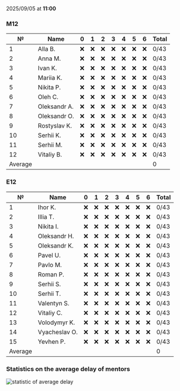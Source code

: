 2025/09/05 at **11:00**
### M12
|№|Name|0|1|2|3|4|5|6|Total|
|-----|-----|-----|-----|-----|-----|-----|-----|-----|-----|
|1|Alla B.|❌|❌|❌|❌|❌|❌|❌|0/43|
|2|Anna M.|❌|❌|❌|❌|❌|❌|❌|0/43|
|3|Ivan K.|❌|❌|❌|❌|❌|❌|❌|0/43|
|4|Mariia K.|❌|❌|❌|❌|❌|❌|❌|0/43|
|5|Nikita P.|❌|❌|❌|❌|❌|❌|❌|0/43|
|6|Oleh C.|❌|❌|❌|❌|❌|❌|❌|0/43|
|7|Oleksandr A.|❌|❌|❌|❌|❌|❌|❌|0/43|
|8|Oleksandr O.|❌|❌|❌|❌|❌|❌|❌|0/43|
|9|Rostyslav K.|❌|❌|❌|❌|❌|❌|❌|0/43|
|10|Serhii K.|❌|❌|❌|❌|❌|❌|❌|0/43|
|11|Serhii M.|❌|❌|❌|❌|❌|❌|❌|0/43|
|12|Vitaliy B.|❌|❌|❌|❌|❌|❌|❌|0/43|
|Average|||||||||0|
### E12
|№|Name|0|1|2|3|4|5|6|Total|
|-----|-----|-----|-----|-----|-----|-----|-----|-----|-----|
|1|Ihor K.|❌|❌|❌|❌|❌|❌|❌|0/43|
|2|Illia T.|❌|❌|❌|❌|❌|❌|❌|0/43|
|3|Nikita I.|❌|❌|❌|❌|❌|❌|❌|0/43|
|4|Oleksandr H.|❌|❌|❌|❌|❌|❌|❌|0/43|
|5|Oleksandr K.|❌|❌|❌|❌|❌|❌|❌|0/43|
|6|Pavel U.|❌|❌|❌|❌|❌|❌|❌|0/43|
|7|Pavlo M.|❌|❌|❌|❌|❌|❌|❌|0/43|
|8|Roman P.|❌|❌|❌|❌|❌|❌|❌|0/43|
|9|Serhii S.|❌|❌|❌|❌|❌|❌|❌|0/43|
|10|Serhii T.|❌|❌|❌|❌|❌|❌|❌|0/43|
|11|Valentyn S.|❌|❌|❌|❌|❌|❌|❌|0/43|
|12|Vitaliy C.|❌|❌|❌|❌|❌|❌|❌|0/43|
|13|Volodymyr K.|❌|❌|❌|❌|❌|❌|❌|0/43|
|14|Vyacheslav O.|❌|❌|❌|❌|❌|❌|❌|0/43|
|15|Yevhen P.|❌|❌|❌|❌|❌|❌|❌|0/43|
|Average|||||||||0|

### Statistics on the average delay of mentors
![statistic of average delay](https://docs.google.com/spreadsheets/d/e/2PACX-1vTRGxaJWiz7gJtvcjwtHPyyd5ju-BPGGEvp5XTIwGS92XWrY8xHYajrexYFqIVDSJIX7LGb8XaB6X3S/pubchart?oid=1439917493&format=image)
